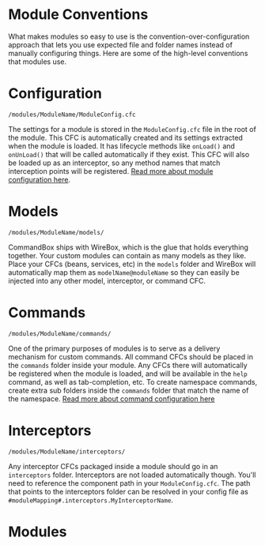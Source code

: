# Module Conventions

What makes modules so easy to use is the convention-over-configuration approach that lets you use expected file and folder names instead of manually configuring things.  Here are some of the high-level conventions that modules use.

# Configuration

```
/modules/ModuleName/ModuleConfig.cfc
```

The settings for a module is stored in the `ModuleConfig.cfc` file in the root of the module.  This CFC is automatically created and its settings extracted when the module is loaded.  It has lifecycle methods like `onLoad()` and `onUnLoad()` that will be called automatically if they exist.  This CFC will also be loaded up as an interceptor, so any method names that match interception points will be registered.   [Read more about module configuration here](/developing/modules/configuration.md).

# Models

```
/modules/ModuleName/models/
```

CommandBox ships with WireBox, which is the glue that holds everything together.  Your custom modules can contain as many models as they like.  Place your CFCs (beans, services, etc) in the `models` folder and WireBox will automatically map them as `modelName@moduleName` so they can easily be injected into any other model, interceptor, or command CFC.  

# Commands

```
/modules/ModuleName/commands/
```

One of the primary purposes of modules is to serve as a delivery mechanism for custom commands.  All command CFCs should be placed in the `commands` folder inside your module.  Any CFCs there will automatically be registered when the module is loaded, and will be available in the `help` command, as well as tab-completion, etc.  To create namespace commands, create extra sub folders inside the `commands` folder that match the name of the namespace.  [Read more about command configuration here](/developing/commands/developing_commands.md)

# Interceptors

```
/modules/ModuleName/interceptors/
```

Any interceptor CFCs packaged inside a module should go in an `interceptors` folder.  Interceptors are not loaded automatically though.  You'll need to reference the component path in your `ModuleConfig.cfc`.  The path that points to the interceptors folder can be resolved in your config file as `#moduleMapping#.interceptors.MyInterceptorName`.

# Modules